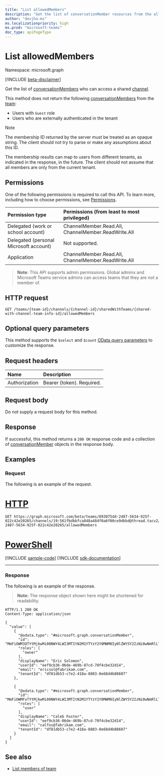 ```yaml
---
title: "List allowedMembers"
description: "Get the list of conversationMember resources from the allowedMembers navigation property."
author: "devjha-ms"
ms.localizationpriority: high
ms.prod: "microsoft-teams"
doc_type: apiPageType
---
```


# List allowedMembers
Namespace: microsoft.graph

[!INCLUDE [beta-disclaimer](../../includes/beta-disclaimer.md)]

Get the list of [conversationMembers](../resources/conversationmember.md) who can access a shared [channel](../resources/channel.md).

This method does not return the following [conversationMembers](../resources/conversationmember.md) from the [team](../resources/team.md):
- Users with `Guest` role
- Users who are externally authenticated in the tenant

> [!NOTE]
> The membership ID returned by the server must be treated as an opaque string. The client should not try to parse or make any assumptions about this ID.
>
> The membership results can map to users from different tenants, as indicated in the response, in the future. The client should not assume that all members are only from the current tenant.

## Permissions
One of the following permissions is required to call this API. To learn more, including how to choose permissions, see [Permissions](/graph/permissions-reference).

|Permission type|Permissions (from least to most privileged)|
|:---|:---|
|Delegated (work or school account) | ChannelMember.Read.All, ChannelMember.ReadWrite.All |
|Delegated (personal Microsoft account) | Not supported.    |
|Application | ChannelMember.Read.All, ChannelMember.ReadWrite.All |


> **Note**: This API supports admin permissions. Global admins and Microsoft Teams service admins can access teams that they are not a member of.

## HTTP request

<!-- {
  "blockType": "ignored"
}
-->
``` http
GET /teams/{team-id}/channels/{channel-id}/sharedWithTeams/{shared-with-channel-team-info-id}/allowedMembers
```

## Optional query parameters
This method supports the `$select` and `$count` [OData query parameters](/graph/query-parameters) to customize the response.

## Request headers
|Name|Description|
|:---|:---|
|Authorization|Bearer {token}. Required.|

## Request body
Do not supply a request body for this method.

## Response

If successful, this method returns a `200 OK` response code and a collection of [conversationMember](../resources/conversationmember.md) objects in the response body.

## Examples

### Request
The following is an example of the request.

# [HTTP](#tab/http)
<!-- {
  "blockType": "request",
  "name": "list_conversationmember",
  "sampleKeys": ["893075dd-2487-5634-925f-022c42e20265", "19:561fbdbbfca848a484f0a6f00ce9dbbd@thread.tacv2", "893075dd-2487-5634-925f-022c42e20265"]
}
-->
``` http
GET https://graph.microsoft.com/beta/teams/893075dd-2487-5634-925f-022c42e20265/channels/19:561fbdbbfca848a484f0a6f00ce9dbbd@thread.tacv2/sharedWithTeams/893075dd-2487-5634-925f-022c42e20265/allowedMembers
```

# [PowerShell](#tab/powershell)
[!INCLUDE [sample-code](../includes/snippets/powershell/list-conversationmember-powershell-snippets.md)]
[!INCLUDE [sdk-documentation](../includes/snippets/snippets-sdk-documentation-link.md)]

---

### Response
The following is an example of the response.
>**Note:** The response object shown here might be shortened for readability.
<!-- {
  "blockType": "response",
  "truncated": true,
  "@odata.type": "microsoft.graph.conversationMember",
  "isCollection": true
}
-->
``` http
HTTP/1.1 200 OK
Content-Type: application/json

{
  "value": [
    {
      "@odata.type": "#microsoft.graph.conversationMember",
      "id": "MmFiOWM3OTYtMjkwMi00NWY4LWI3MTItN2M1YTYzY2Y0MWM0IyNlZWY5Y2IzNi0wNmRlLTQ2OWItODdjZC03MGY0Y2JlMzJkMTQ",
      "roles": [
        "owner"
      ],
      "displayName": "Eric Solomon",
      "userId": "eef9cb36-06de-469b-87cd-70f4cbe32d14",
      "email": "ericsol@fabrikam.com",
      "tenantId": "df81db53-c7e2-418a-8803-0e68d4b88607"
    },
    
    {
      "@odata.type": "#microsoft.graph.conversationMember",
      "id": "MmFiOWMFxTYtMjkwMi00NWY4LWI3MTItN2M1YTYzY2Y0MWM0IyNlZWY5Y2IzNi0wNmRlLTQ2OWItODdjZC03MGY0Y2JlMzJkMTQ",
      "roles": [
        "user"
      ],
      "displayName": "Caleb Foster",
      "userId": "eef9cb36-06de-469b-87cd-70f4cbe32d14",
      "email": "calfos@fabrikam.com",
      "tenantId": "df81db53-c7e2-418a-8803-0e68d4b88607"
    }
  ]
}
```

## See also

- [List members of team](team-list-members.md)
